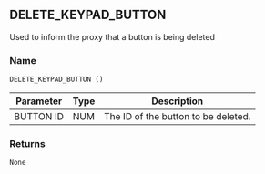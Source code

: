 ## DELETE\_KEYPAD\_BUTTON

Used to inform the proxy that a button is being deleted


### Name

`DELETE_KEYPAD_BUTTON ()`


| Parameter | Type | Description                         |
| --------- | ---- | ----------------------------------- |
| BUTTON ID | NUM  | The ID of the button to be deleted. |


### Returns

`None`
